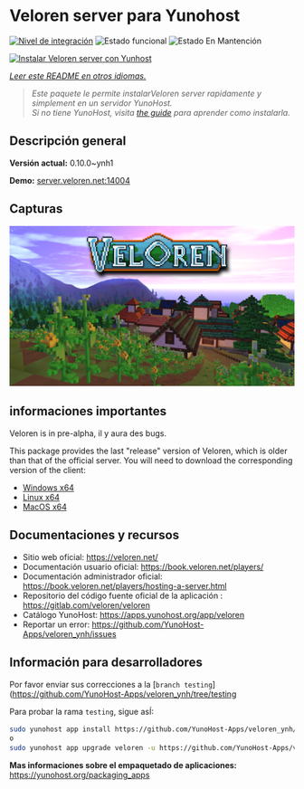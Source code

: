 <!--
Este archivo README esta generado automaticamente<https://github.com/YunoHost/apps/tree/master/tools/readme_generator>
No se debe editar a mano.
-->

# Veloren server para Yunohost

[![Nivel de integración](https://dash.yunohost.org/integration/veloren.svg)](https://dash.yunohost.org/appci/app/veloren) ![Estado funcional](https://ci-apps.yunohost.org/ci/badges/veloren.status.svg) ![Estado En Mantención](https://ci-apps.yunohost.org/ci/badges/veloren.maintain.svg)

[![Instalar Veloren server con Yunhost](https://install-app.yunohost.org/install-with-yunohost.svg)](https://install-app.yunohost.org/?app=veloren)

*[Leer este README en otros idiomas.](./ALL_README.md)*

> *Este paquete le permite instalarVeloren server rapidamente y simplement en un servidor YunoHost.*  
> *Si no tiene YunoHost, visita [the guide](https://yunohost.org/install) para aprender como instalarla.*

## Descripción general



**Versión actual:** 0.10.0~ynh1

**Demo:** <server.veloren.net:14004>

## Capturas

![Captura de Veloren server](./doc/screenshots/veloren.png)

## informaciones importantes

Veloren is in pre-alpha, il y aura des bugs.

This package provides the last "release" version of Veloren, which is older than that of the official server. You will need to download the corresponding version of the client:
 * [Windows x64](https://gitlab.com/veloren/veloren/-/jobs/artifacts/v0.10.0/download?job=windows)
 * [Linux x64](https://gitlab.com/veloren/veloren/-/jobs/artifacts/v0.10.0/download?job=linux)
 * [MacOS x64](https://gitlab.com/veloren/veloren/-/jobs/artifacts/v0.10.0/download?job=macos)

## Documentaciones y recursos

- Sitio web oficial: <https://veloren.net/>
- Documentación usuario oficial: <https://book.veloren.net/players/>
- Documentación administrador oficial: <https://book.veloren.net/players/hosting-a-server.html>
- Repositorio del código fuente oficial de la aplicación : <https://gitlab.com/veloren/veloren>
- Catálogo YunoHost: <https://apps.yunohost.org/app/veloren>
- Reportar un error: <https://github.com/YunoHost-Apps/veloren_ynh/issues>

## Información para desarrolladores

Por favor enviar sus correcciones a la [`branch testing`](https://github.com/YunoHost-Apps/veloren_ynh/tree/testing

Para probar la rama `testing`, sigue asÍ:

```bash
sudo yunohost app install https://github.com/YunoHost-Apps/veloren_ynh/tree/testing --debug
o
sudo yunohost app upgrade veloren -u https://github.com/YunoHost-Apps/veloren_ynh/tree/testing --debug
```

**Mas informaciones sobre el empaquetado de aplicaciones:** <https://yunohost.org/packaging_apps>
